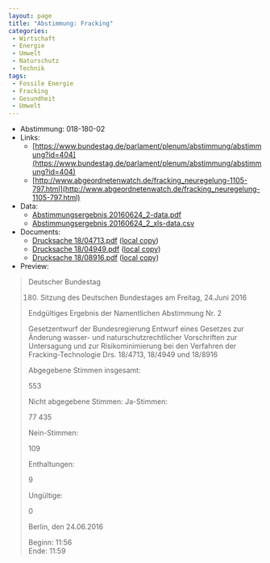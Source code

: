 ```yaml
---
layout: page
title: "Abstimmung: Fracking"
categories:
 - Wirtschaft
 - Energie
 - Umwelt
 - Naturschutz
 - Technik
tags:
 - Fossile Energie
 - Fracking
 - Gesundheit
 - Umwelt
---
```


* Abstimmung: 018-180-02
* Links: 
    * [https://www.bundestag.de/parlament/plenum/abstimmung/abstimmung?id=404](https://www.bundestag.de/parlament/plenum/abstimmung/abstimmung?id=404)
    * [http://www.abgeordnetenwatch.de/fracking_neuregelung-1105-797.html](http://www.abgeordnetenwatch.de/fracking_neuregelung-1105-797.html)
* Data: 
    * [Abstimmungsergebnis 20160624_2-data.pdf](/res/abstimmungsliste/20160624_2-data.pdf)
    * [Abstimmungsergebnis 20160624_2_xls-data.csv](/res/abstimmungsliste/analyses/20160624_2_xls-data.csv)
* Documents: 
    * [Drucksache 18/04713.pdf](http://dip21.bundestag.de/dip21/btd/18/047/1804713.pdf) ([local copy](/res/abstimmungsdaten/018-180-02/1804713.pdf))
    * [Drucksache 18/04949.pdf](http://dip21.bundestag.de/dip21/btd/18/049/1804949.pdf) ([local copy](/res/abstimmungsdaten/018-180-02/1804949.pdf))
    * [Drucksache 18/08916.pdf](http://dip21.bundestag.de/dip21/btd/18/089/1808916.pdf) ([local copy](/res/abstimmungsdaten/018-180-02/1808916.pdf))
* Preview: 
> Deutscher Bundestag
> 
> 180. Sitzung des Deutschen Bundestages
> am Freitag, 24.Juni 2016
> 
> Endgültiges Ergebnis der Namentlichen Abstimmung Nr. 2
> 
> Gesetzentwurf der Bundesregierung
> Entwurf eines Gesetzes zur Änderung wasser- und naturschutzrechtlicher Vorschriften zur
> Untersagung und zur Risikominimierung bei den Verfahren der Fracking-Technologie
> Drs. 18/4713, 18/4949 und 18/8916
> 
> Abgegebene Stimmen insgesamt:
> 
> 553
> 
> Nicht abgegebene Stimmen:
> Ja-Stimmen:
> 
> 77
> 435
> 
> Nein-Stimmen:
> 
> 109
> 
> Enthaltungen:
> 
> 9
> 
> Ungültige:
> 
> 0
> 
> Berlin, den 24.06.2016
> 
> Beginn: 11:56  
> Ende: 11:59
